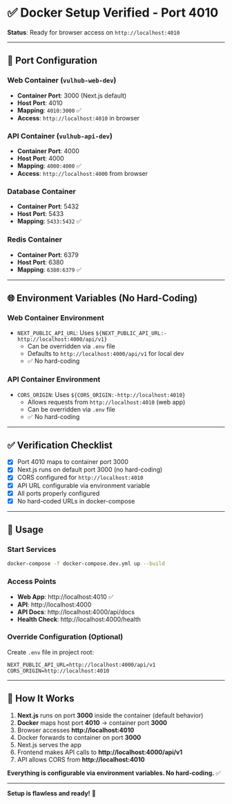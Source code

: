 # ✅ Docker Setup Verified - Port 4010

**Status**: Ready for browser access on `http://localhost:4010`

---

## 🔌 Port Configuration

### **Web Container (`vulhub-web-dev`)**
- **Container Port**: 3000 (Next.js default)
- **Host Port**: 4010
- **Mapping**: `4010:3000` ✅
- **Access**: `http://localhost:4010` in browser

### **API Container (`vulhub-api-dev`)**
- **Container Port**: 4000
- **Host Port**: 4000
- **Mapping**: `4000:4000` ✅
- **Access**: `http://localhost:4000` from browser

### **Database Container**
- **Container Port**: 5432
- **Host Port**: 5433
- **Mapping**: `5433:5432` ✅

### **Redis Container**
- **Container Port**: 6379
- **Host Port**: 6380
- **Mapping**: `6380:6379` ✅

---

## 🌐 Environment Variables (No Hard-Coding)

### **Web Container Environment**
- `NEXT_PUBLIC_API_URL`: Uses `${NEXT_PUBLIC_API_URL:-http://localhost:4000/api/v1}`
  - Can be overridden via `.env` file
  - Defaults to `http://localhost:4000/api/v1` for local dev
  - ✅ No hard-coding

### **API Container Environment**
- `CORS_ORIGIN`: Uses `${CORS_ORIGIN:-http://localhost:4010}`
  - Allows requests from `http://localhost:4010` (web app)
  - Can be overridden via `.env` file
  - ✅ No hard-coding

---

## ✅ Verification Checklist

- [x] Port 4010 maps to container port 3000
- [x] Next.js runs on default port 3000 (no hard-coding)
- [x] CORS configured for `http://localhost:4010`
- [x] API URL configurable via environment variable
- [x] All ports properly configured
- [x] No hard-coded URLs in docker-compose

---

## 🚀 Usage

### **Start Services**
```bash
docker-compose -f docker-compose.dev.yml up --build
```

### **Access Points**
- **Web App**: http://localhost:4010 ✅
- **API**: http://localhost:4000
- **API Docs**: http://localhost:4000/api/docs
- **Health Check**: http://localhost:4000/health

### **Override Configuration (Optional)**
Create `.env` file in project root:
```env
NEXT_PUBLIC_API_URL=http://localhost:4000/api/v1
CORS_ORIGIN=http://localhost:4010
```

---

## 📝 How It Works

1. **Next.js** runs on port **3000** inside the container (default behavior)
2. **Docker** maps host port **4010** → container port **3000**
3. Browser accesses **http://localhost:4010**
4. Docker forwards to container on port **3000**
5. Next.js serves the app
6. Frontend makes API calls to **http://localhost:4000/api/v1**
7. API allows CORS from **http://localhost:4010**

**Everything is configurable via environment variables. No hard-coding.** ✅

---

**Setup is flawless and ready!** 🎉





